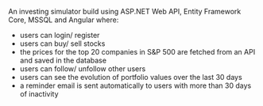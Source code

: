 An investing simulator build using ASP.NET Web API, Entity Framework Core, MSSQL and Angular where:
- users can login/ register
- users can buy/ sell stocks
- the prices for the top 20 companies in S&P 500 are fetched from an API and saved in the database
- users can follow/ unfollow other users
- users can see the evolution of portfolio values over the last 30 days
- a reminder email is sent automatically to users with more than 30 days of inactivity
